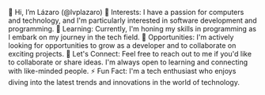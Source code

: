 👋 Hi, I’m Lázaro (@lvplazaro)
👀 Interests: I have a passion for computers and technology, and I'm particularly interested in software development and programming.
🌱 Learning: Currently, I'm honing my skills in programming as I embark on my journey in the tech field.
💼 Opportunities: I'm actively looking for opportunities to grow as a developer and to collaborate on exciting projects.
💬 Let's Connect: Feel free to reach out to me if you'd like to collaborate or share ideas. I'm always open to learning and connecting with like-minded people.
⚡ Fun Fact: I'm a tech enthusiast who enjoys diving into the latest trends and innovations in the world of technology.

<!---
lvplazaro/lvplazaro is a ✨ special ✨ repository because its `README.md` (this file) appears on your GitHub profile.
You can click the Preview link to take a look at your changes.
--->
